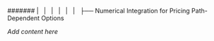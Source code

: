 ####### |   |   |   |   |   |   ├── Numerical Integration for Pricing Path-Dependent Options

*Add content here*
